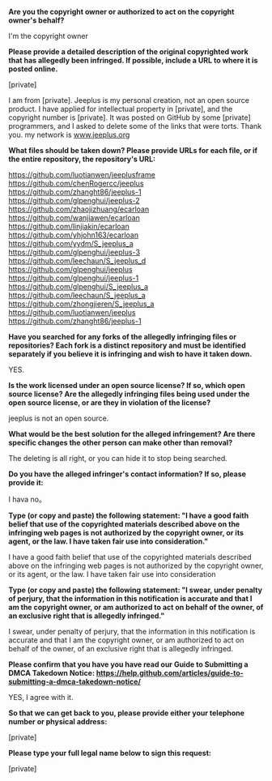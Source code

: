 **Are you the copyright owner or authorized to act on the copyright owner's behalf?**

I'm the copyright owner

**Please provide a detailed description of the original copyrighted work that has allegedly been infringed. If possible, include a URL to where it is posted online.**

[private]

I am from [private]. Jeeplus is my personal creation, not an open source product. I have applied for intellectual property in [private], and the copyright number is [private]. It was posted on GitHub by some [private] programmers, and I asked to delete some of the links that were torts. Thank you. my network is www.jeeplus.org

**What files should be taken down? Please provide URLs for each file, or if the entire repository, the repository's URL:**

https://github.com/luotianwen/jeeplusframe  
https://github.com/chenRogercc/jeeplus  
https://github.com/zhanght86/jeeplus-1  
https://github.com/glpenghui/jeeplus-2  
https://github.com/zhaojizhuang/ecarloan  
https://github.com/wanjiawen/ecarloan  
https://github.com/linjiakin/ecarloan  
https://github.com/yhjohn163/ecarloan  
https://github.com/yydm/S_jeeplus_a  
https://github.com/glpenghui/jeeplus-3  
https://github.com/leechaun/S_jeeplus_d  
https://github.com/glpenghui/jeeplus  
https://github.com/glpenghui/jeeplus-1  
https://github.com/glpenghui/S_jeeplus_a  
https://github.com/leechaun/S_jeeplus_a  
https://github.com/zhongjieren/S_jeeplus_a  
https://github.com/luotianwen/jeeplus  
https://github.com/zhanght86/jeeplus-1

**Have you searched for any forks of the allegedly infringing files or repositories? Each fork is a distinct repository and must be identified separately if you believe it is infringing and wish to have it taken down.**

YES.

**Is the work licensed under an open source license? If so, which open source license? Are the allegedly infringing files being used under the open source license, or are they in violation of the license?**

jeeplus is not an open source.

**What would be the best solution for the alleged infringement? Are there specific changes the other person can make other than removal?**

The deleting is all right, or you can hide it to stop being searched.

**Do you have the alleged infringer's contact information? If so, please provide it:**

I hava no。

**Type (or copy and paste) the following statement: "I have a good faith belief that use of the copyrighted materials described above on the infringing web pages is not authorized by the copyright owner, or its agent, or the law. I have taken fair use into consideration."**

I have a good faith belief that use of the copyrighted materials described above on the infringing web pages is not authorized by the copyright owner, or its agent, or the law. I have taken fair use into consideration

**Type (or copy and paste) the following statement: "I swear, under penalty of perjury, that the information in this notification is accurate and that I am the copyright owner, or am authorized to act on behalf of the owner, of an exclusive right that is allegedly infringed."**

I swear, under penalty of perjury, that the information in this notification is accurate and that I am the copyright owner, or am authorized to act on behalf of the owner, of an exclusive right that is allegedly infringed.

**Please confirm that you have you have read our Guide to Submitting a DMCA Takedown Notice: https://help.github.com/articles/guide-to-submitting-a-dmca-takedown-notice/**

YES, I agree with it.

**So that we can get back to you, please provide either your telephone number or physical address:**

[private]

**Please type your full legal name below to sign this request:**

[private]
